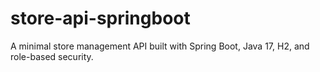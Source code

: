 # store-api-springboot
A minimal store management API built with Spring Boot, Java 17, H2, and role-based security.
